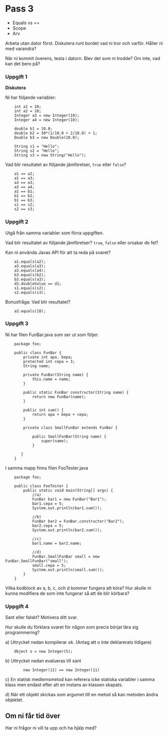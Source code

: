 # Pass 3

* Equals vs ==
* Scope
* Arv

Arbeta utan dator först. Diskutera runt bordet vad ni tror och varför. Håller ni med varandra? 

När ni kommit överens, testa i datorn. Blev det som ni trodde? Om inte, vad kan det bero på?

### Uppgift 1

**Diskutera**

Ni har följande variabler:

        int a1 = 10;
        int a2 = 10;
        Integer a3 = new Integer(10);
        Integer a4 = new Integer(10);

        double b1 = 10.0;
        double b2 = 30*(1/10.0 + 2/10.0) + 1;
        Double b3 = new Double(10.0);

        String s1 = "Hello";
        String s2 = "Hello";
        String s3 = new String("Hello");

Vad blir resultatet av följande jämförelser, `true` eller `false`?

        a1 == a2;
        a1 == a3;
        a3 == a3;
        a3 == a4;
        a1 == b1;
        b1 == b2;
        b1 == b3;
        s1 == s2;
        s2 == s3;

### Uppgift 2

Utgå från samma variabler som förra uppgiften.

Vad blir resultatet av följande jämförelser? `true`, `false` eller orsakar de fel?

Kan ni använda Javas API för att ta reda på svaret?

        a1.equals(a2);
        a3.equals(a3);
        a3.equals(a4);
        b3.equals(b2);
        b3.equals(a3);
        d3.doubleValue == d1;
        s1.equals(s2);
        s2.equals(s3);

Bonusfråga: Vad blir resultatet?
        
        a3.equals(10);

### Uppgift 3

Ni har filen FunBar.java som ser ut som följer.

        package foo;

        public class FunBar {
            private int apa, bepa;
            protected int cepa = 3;
            String name;

            private FunBar(String name) {
                this.name = name;
            }

            public static FunBar constructor(String name) {
                return new FunBar(name);
            }

            public int sum() {
                return apa + bepa + cepa;
            }

            private class SmallFunBar extends FunBar {
                
                public SmallFunBar(String name) {
                    super(name);
                }

           }
        }

I samma mapp finns filen FooTester.java
        
        package foo;

        public class FooTester {
            public static void main(String[] args) {
                //a)
                FunBar bar1 = new FunBar("Bar1");
                bar1.cepa = 5;
                System.out.println(bar1.sum());
                
                //b)
                FunBar bar2 = FunBar.constructor("Bar2");
                bar2.cepa = 5;
                System.out.println(bar2.sum());

                //c)
                bar1.name = bar2.name;

                //d)
                FunBar.SmallFunBar small = new FunBar.SmallFunBar("small");
                small.cepa = 5;
                System.out.println(small.sum());
            }
        }

Vilka kodblock av a, b, c, och d kommer fungera att köra? Hur skulle ni kunna modifiera de som inte fungerar så att de blir körbara?

### Uppgift 4

Sant eller falskt? Motivera ditt svar. 

Hur skulle du förklara svaret för någon som precis börjat lära sig programmering?

a)  Uttrycket nedan kompilerar ok. (Antag att o inte deklarerats tidigare)

        Object o = new Integer(5);

b)  Uttrycket nedan evalueras till sant

            new Integer(11) == new Integer(11)

c)  En statisk medlemsmetod kan referera icke statiska variabler i samma klass men endast efter att en instans av klassen skapats.

d)  När ett objekt skickas som argumet till en metod så kan metoden ändra objektet.

## Om ni får tid över

Har ni frågor ni vill ta upp och ha hjälp med?
